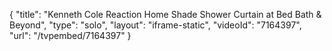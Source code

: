 {
    "title": "Kenneth Cole Reaction Home Shade Shower Curtain at Bed Bath & Beyond",
    "type": "solo",
    "layout": "iframe-static",
    "videoId": "7164397",
    "url": "\/tvpembed\/7164397"
}